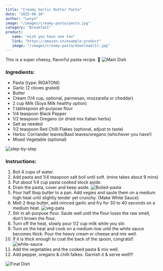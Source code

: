 ```yaml
---
title: "Creamy Garlic Butter Pasta"
date: "2025-06-16"
author: "Lenyn"
image: "/images/creamy-pasta/pasta.jpg"
category: "Breakfast"
product:
   name: "wish you have one too"
   link: "https;//amazon.in/example-product"
   image: "/images/creamy-pasta/download(1).jpg"
---
```

This is a super cheesy, flavorful pasta recipe. 🧀
![Main Dish](/images/creamy-pasta/creamy_pasta.jpg)

### Ingredients:
- Pasta {type: RIGATONI}
- Garlic (2 cloves grated)
- Butter
- Cream (1/4 cup, optional, parmesan, mozzarella or cheddar)
- 2 cup Milk (Soya Milk healthy option)
- 1 tablespoon all-purpose flour
- 1/4 teaspoon Black Pepper
- 1/2 teaspoon Oregano (or dried mix Italian herbs)
- Salt as needed
- 1/2 teaspoon Red Chilli Flakes (optional, adjust to taste)
- Herbs: Corriander leaves/Basil leaves/oregano (whichever you have!)
- Mixed Vegetable (optional)

![step-by-step](/images/creamy-pasta/steps.gif)

### Instructions:
1. Boil 4 cups of water.
2. Add pasta and 1/4 teaspoon salt boil until soft. (mine takes about 9 mins)
3. Put about 1/4 cup pasta cooked stock aside.
4. Drain the pasta, cover and keep aside.
![Boiled-pasta](/images/creamy-pasta/boiled-pasta.jpg)
5. Pour half tbsp butter to a pan. Add vegies and saute them on a medium high heat until slightly tender yet crunchy.
 {Make White Sauce}
 6. Melt 2 tbsp butter, add minced garlic and fry for 30 to 40 seconds on a medium heat.
 ![veg-pata](/images/creamy-pasta/veg-pasta.jpg)
 7. Stir in all-purpose flour. Saute well until the flour loses the raw smell, don't brown the flour.
 8. Turn off the heat, slowly pour 1/2 cup milk while you stir.
 9. Turn on the heat and cook on a medium-low until the white sauce becomes thick. Pour the heavy cream or cheese and mix well.
 10. If it is thick enough to coat the back of the spoon, congrats!!
 ![white-sauce](/images/creamy-pasta/whitesauce.jpg)
 11. Add the vegetables and the cooked pasta & mix well.
 12. Add pepper, oregano & chilli falkes.
 Garnish it & serve well!!!

![Final Dish](/images/creamy-pasta/main.jpg)
